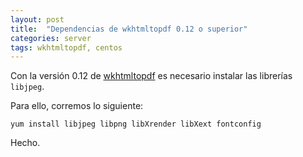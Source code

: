 ```yaml
---
layout: post
title:  "Dependencias de wkhtmltopdf 0.12 o superior"
categories: server
tags: wkhtmltopdf, centos
---
```


Con la versión 0.12 de [wkhtmltopdf](http://wkhtmltopdf.org/) es necesario instalar las librerías `libjpeg`.

Para ello, corremos lo siguiente:

```shell
yum install libjpeg libpng libXrender libXext fontconfig
```

Hecho.
